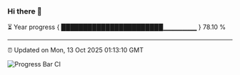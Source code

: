 ### Hi there 👋

⏳ Year progress { ███████████████████████▁▁▁▁▁▁▁ } 78.10 %

---

⏰ Updated on Mon, 13 Oct 2025 01:13:10 GMT

![Progress Bar CI](https://github.com/liununu/liununu/workflows/Progress%20Bar%20CI/badge.svg)
